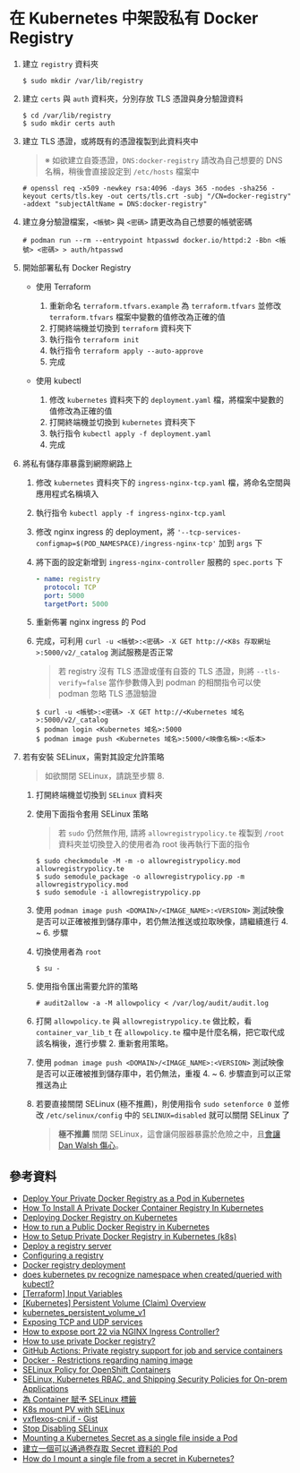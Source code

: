 # 在 Kubernetes 中架設私有 Docker Registry

1. 建立 `registry` 資料夾

    ```console
    $ sudo mkdir /var/lib/registry
    ```

2. 建立 `certs` 與 `auth` 資料夾，分別存放 TLS 憑證與身分驗證資料

    ```console
    $ cd /var/lib/registry
    $ sudo mkdir certs auth
    ```

3. 建立 TLS 憑證，或將既有的憑證複製到此資料夾中

    > ※ 如欲建立自簽憑證，`DNS:docker-registry` 請改為自己想要的 DNS 名稱，稍後會直接設定到 `/etc/hosts` 檔案中

    ```console
    # openssl req -x509 -newkey rsa:4096 -days 365 -nodes -sha256 -keyout certs/tls.key -out certs/tls.crt -subj "/CN=docker-registry" -addext "subjectAltName = DNS:docker-registry"
    ```

4. 建立身分驗證檔案，`<帳號>` 與 `<密碼>` 請更改為自己想要的帳號密碼

    ```console
    # podman run --rm --entrypoint htpasswd docker.io/httpd:2 -Bbn <帳號> <密碼> > auth/htpasswd
    ```

5. 開始部署私有 Docker Registry

    - 使用 Terraform

        1. 重新命名 `terraform.tfvars.example` 為 `terraform.tfvars` 並修改 `terraform.tfvars` 檔案中變數的值修改為正確的值
        2. 打開終端機並切換到 `terraform` 資料夾下
        3. 執行指令 `terraform init`
        4. 執行指令 `terraform apply --auto-approve`
        5. 完成

    - 使用 kubectl

        1. 修改 `kubernetes` 資料夾下的 `deployment.yaml` 檔，將檔案中變數的值修改為正確的值
        2. 打開終端機並切換到 `kubernetes` 資料夾下
        3. 執行指令 `kubectl apply -f deployment.yaml`
        4. 完成

6. 將私有儲存庫暴露到網際網路上

    1. 修改 `kubernetes` 資料夾下的 `ingress-nginx-tcp.yaml` 檔，將命名空間與應用程式名稱填入
    2. 執行指令 `kubectl apply -f ingress-nginx-tcp.yaml`
    3. 修改 nginx ingress 的 deployment，將 `'--tcp-services-configmap=$(POD_NAMESPACE)/ingress-nginx-tcp'` 加到 `args` 下
    4. 將下面的設定新增到 `ingress-nginx-controller` 服務的 `spec.ports` 下

        ```yaml
        - name: registry
          protocol: TCP
          port: 5000
          targetPort: 5000
        ````

    5. 重新佈署 nginx ingress 的 Pod
    6. 完成，可利用 `curl -u <帳號>:<密碼> -X GET http://<K8s 存取網址>:5000/v2/_catalog` 測試服務是否正常
        > 若 registry 沒有 TLS 憑證或僅有自簽的 TLS 憑證，則將 `--tls-verify=false` 當作參數傳入到 podman 的相關指令可以使 podman 忽略 TLS 憑證驗證

        ```console
        $ curl -u <帳號>:<密碼> -X GET http://<Kubernetes 域名>:5000/v2/_catalog
        $ podman login <Kubernetes 域名>:5000
        $ podman image push <Kubernetes 域名>:5000/<映像名稱>:<版本>
        ```

7. 若有安裝 SELinux，需對其設定允許策略

    > 如欲關閉 SELinux，請跳至步驟 8.

    1. 打開終端機並切換到 `SELinux` 資料夾
    2. 使用下面指令套用 SELinux 策略

        > 若 `sudo` 仍然無作用, 請將 `allowregistrypolicy.te` 複製到 `/root` 資料夾並切換登入的使用者為 root 後再執行下面的指令

        ```console
        $ sudo checkmodule -M -m -o allowregistrypolicy.mod allowregistrypolicy.te
        $ sudo semodule_package -o allowregistrypolicy.pp -m allowregistrypolicy.mod
        $ sudo semodule -i allowregistrypolicy.pp
        ```

    3. 使用 `podman image push <DOMAIN>/<IMAGE_NAME>:<VERSION>` 測試映像是否可以正確被推到儲存庫中，若仍無法推送或拉取映像，請繼續進行 4. ~ 6. 步驟
    4. 切換使用者為 `root`

        ```console
        $ su -
        ```

    5. 使用指令匯出需要允許的策略

        ```console
        # audit2allow -a -M allowpolicy < /var/log/audit/audit.log
        ```

    6. 打開 `allowpolicy.te` 與 `allowregistrypolicy.te` 做比較，看 `container_var_lib_t` 在 `allowpolicy.te` 檔中是什麼名稱，把它取代成該名稱後，進行步驟 2. 重新套用策略。
    7. 使用 `podman image push <DOMAIN>/<IMAGE_NAME>:<VERSION>` 測試映像是否可以正確被推到儲存庫中，若仍無法，重複 4. ~ 6. 步驟直到可以正常推送為止
    8. 若要直接關閉 SELinux (極不推薦)，則使用指令 `sudo setenforce 0` 並修改 `/etc/selinux/config` 中的 `SELINUX=disabled` 就可以關閉 SELinux 了
        > **極不推薦** 關閉 SELinux，這會讓伺服器暴露於危險之中，且[會讓 Dan Walsh 傷心](https://stopdisablingselinux.com/)。

## 參考資料

- [Deploy Your Private Docker Registry as a Pod in Kubernetes](https://medium.com/swlh/deploy-your-private-docker-registry-as-a-pod-in-kubernetes-f6a489bf0180)
- [How To Install A Private Docker Container Registry In Kubernetes](https://towardsdatascience.com/how-to-install-a-private-docker-container-registry-in-kubernetes-eadcfd6e0f27)
- [Deploying Docker Registry on Kubernetes](https://medium.com/geekculture/deploying-docker-registry-on-kubernetes-3319622b8f32)
- [How to run a Public Docker Registry in Kubernetes](https://www.nearform.com/blog/how-to-run-a-public-docker-registry-in-kubernetes/)
- [How to Setup Private Docker Registry in Kubernetes (k8s)](https://www.linuxtechi.com/setup-private-docker-registry-kubernetes/)
- [Deploy a registry server](https://docs.docker.com/registry/deploying/)
- [Configuring a registry](https://docs.docker.com/registry/configuration/)
- [Docker registry deployment](https://kubernetes.github.io/ingress-nginx/examples/docker-registry/)
- [does kubernetes pv recognize namespace when created/queried with kubectl?](https://stackoverflow.com/a/32324374)
- [[Terraform] Input Variables](https://godleon.github.io/blog/DevOps/terraform-input-variables/)
- [[Kubernetes] Persistent Volume (Claim) Overview](https://godleon.github.io/blog/Kubernetes/k8s-PersistentVolume-Overview/)
- [kubernetes_persistent_volume_v1](https://registry.terraform.io/providers/hashicorp/kubernetes/latest/docs/resources/persistent_volume_v1)
- [Exposing TCP and UDP services](https://kubernetes.github.io/ingress-nginx/user-guide/exposing-tcp-udp-services/)
- [How to expose port 22 via NGINX Ingress Controller?](https://stackoverflow.com/a/66371932)
- [How to use private Docker registry?](https://github.com/orgs/community/discussions/26534#discussioncomment-3252253)
- [GitHub Actions: Private registry support for job and service containers](https://github.blog/changelog/2020-09-24-github-actions-private-registry-support-for-job-and-service-containers/)
- [Docker - Restrictions regarding naming image](https://stackoverflow.com/questions/43091075/docker-restrictions-regarding-naming-image)
- [SELinux Policy for OpenShift Containers](https://zhimin-wen.medium.com/selinux-policy-for-openshift-containers-40baa1c86aa5)
- [SELinux, Kubernetes RBAC, and Shipping Security Policies for On-prem Applications](https://platform9.com/blog/selinux-kubernetes-rbac-and-shipping-security-policies-for-on-prem-applications/)
- [為 Container 賦予 SELinux 標籤](https://kubernetes.io/zh-cn/docs/tasks/configure-pod-container/security-context/#%E4%B8%BA-container-%E8%B5%8B%E4%BA%88-selinux-%E6%A0%87%E7%AD%BE)
- [K8s mount PV with SELinux](https://storage-chaos.io/k8s-selinux-mount-pv.html)
- [vxflexos-cni.if - Gist](https://gist.github.com/coulof/9df7c9f3178ecf6706b0c5316ab9de7e)
- [Stop Disabling SELinux](https://stopdisablingselinux.com/)
- [Mounting a Kubernetes Secret as a single file inside a Pod](https://www.jeffgeerling.com/blog/2019/mounting-kubernetes-secret-single-file-inside-pod)
- [建立一個可以通過卷存取 Secret 資料的 Pod](https://kubernetes.io/zh-cn/docs/tasks/inject-data-application/distribute-credentials-secure/#create-a-pod-that-has-access-to-the-secret-data-through-a-volume)
- [How do I mount a single file from a secret in Kubernetes?](https://stackoverflow.com/a/53296198)
